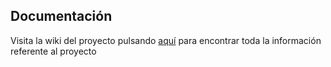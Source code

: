 ## Documentación

Visita la wiki del proyecto pulsando [aquí](https://github.com/Parka015/IV-Proyecto/wiki) para encontrar toda la información referente al proyecto

